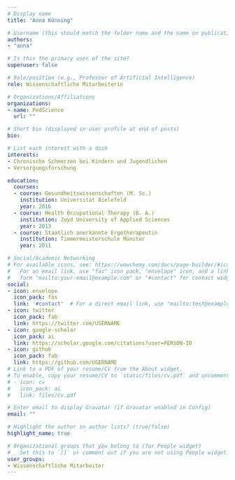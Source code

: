 ```yaml
---
# Display name
title: "Anna Könning"

# Username (this should match the folder name and the name on publications)
authors:
- "anna"

# Is this the primary user of the site?
superuser: false

# Role/position (e.g., Professor of Artificial Intelligence)
role: Wissenschaftliche Mitarbeiterin

# Organizations/Affiliations
organizations:
- name: PedScience
  url: ""

# Short bio (displayed in user profile at end of posts)
bio: 

# List each interest with a dash
interests:
- Chronische Schmerzen bei Kindern und Jugendlichen
- Versorgungsforschung

education:
  courses:
  - course: Gesundheitswissenschaften (M. Sc.)
    institution: Universität Bielefeld
    year: 2016
  - course: Health Occupational Therapy (B. A.)
    institution: Zuyd University of Applied Sciences
    year: 2013
  - course: Staatlich anerkannte Ergotherapeutin
    institution: Timmermeisterschule Münster
    year: 2011

# Social/Academic Networking
# For available icons, see: https://wowchemy.com/docs/page-builder/#icons
#   For an email link, use "fas" icon pack, "envelope" icon, and a link in the
#   form "mailto:your-email@example.com" or "#contact" for contact widget.
social:
- icon: envelope
  icon_pack: fas
  link: '#contact'  # For a direct email link, use "mailto:test@example.org".
- icon: twitter
  icon_pack: fab
  link: https://twitter.com/USERNAME
- icon: google-scholar
  icon_pack: ai
  link: https://scholar.google.com/citations?user=PERSON-ID
- icon: github
  icon_pack: fab
  link: https://github.com/USERNAME
# Link to a PDF of your resume/CV from the About widget.
# To enable, copy your resume/CV to `static/files/cv.pdf` and uncomment the lines below.
# - icon: cv
#   icon_pack: ai
#   link: files/cv.pdf

# Enter email to display Gravatar (if Gravatar enabled in Config)
email: ""

# Highlight the author in author lists? (true/false)
highlight_name: true

# Organizational groups that you belong to (for People widget)
#   Set this to `[]` or comment out if you are not using People widget.
user_groups:
- Wissenschaftliche Mitarbeiter
---
```

